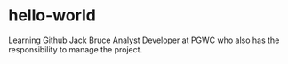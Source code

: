# hello-world
Learning Github
Jack Bruce Analyst Developer at PGWC who also has the responsibility to manage the project.
